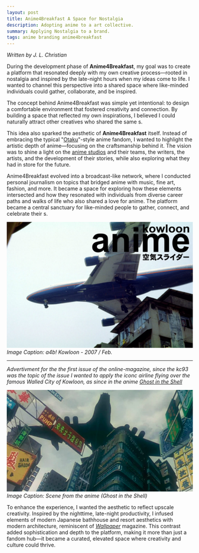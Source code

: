 ```yaml
---
layout: post
title: Anime4Breakfast A Space for Nostalgia 
description: Adopting anime to a art collective.
summary: Applying Nostalgia to a brand.
tags: anime branding anime4breakfast 
---
```

 
*Written by J. L. Christian*  

During the development phase of **Anime4Breakfast**, my goal was to create a platform that resonated deeply with my own creative process—rooted in nostalgia and inspired by the late-night hours when my ideas come to life. I wanted to channel this perspective into a shared space where like-minded individuals could gather, collaborate, and be inspired.  

The concept behind Anime4Breakfast was simple yet intentional: to design a comfortable environment that fostered creativity and connection. By building a space that reflected my own inspirations, I believed I could naturally attract other creatives who shared the same s.  

This idea also sparked the aesthetic of **Anime4Breakfast** itself. Instead of embracing the typical "[Otaku](https://en.wikipedia.org/wiki/Otaku)"-style anime fandom, I wanted to highlight the artistic depth of anime—focusing on the craftsmanship behind it. The vision was to shine a light on the [anime studios](https://en.wikipedia.org/wiki/Anime) and their teams, the writers, the artists, and the development of their stories, while also exploring what they had in store for the future.  

Anime4Breakfast evolved into a broadcast-like network, where I conducted personal journalism on topics that bridged anime with music, fine art, fashion, and more. It became a space for exploring how these elements intersected and how they resonated with individuals from diverse career paths and walks of life who also shared a love for anime. The platform became a central sanctuary for like-minded people to gather, connect, and celebrate their s.  

![a4b-kowloon](/assets/img/a4b-kowloon.jpg) *Image Caption:*
*a4b! Kowloon - 2007 / Feb.*

---

*Advertivment for the the first issue of the online-magazine, since the kc93 was the topic of the issue I wanted to apply the iconc airline flying over the famous Walled City of Kowloon, as since in the anime [Ghost in the Shell](https://en.wikipedia.org/wiki/Ghost_in_the_Shell)*

![hongkng](/assets/img/gs-hongkng.png) 
*Image Caption: Scene from the anime (Ghost in the Shell)*

To enhance the experience, I wanted the aesthetic to reflect upscale creativity. Inspired by the nighttime, late-night productivity, I infused elements of modern Japanese bathhouse and resort aesthetics with modern architecture, reminiscent of *[Wallpaper](https://en.wikipedia.org/wiki/Wallpaper_(magazine))* magazine. This contrast added sophistication and depth to the platform, making it more than just a fandom hub—it became a curated, elevated space where creativity and culture could thrive.  

